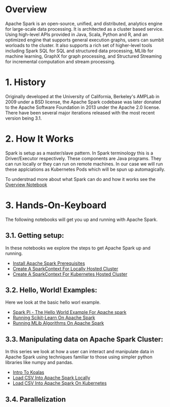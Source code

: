 # Overview
Apache Spark is an open-source, unified, and distributed, analytics engine for large-scale data processing. It is architected as a cluster based service. Using high-level APIs provided in Java, Scala, Python and R, and an optimized engine that supports general execution graphs, users can sumbit worloads to the cluster. It also supports a rich set of higher-level tools including Spark SQL for SQL and structured data processing, MLlib for machine learning, GraphX for graph processing, and Structured Streaming for incremental computation and stream processing.

# 1. History
Originally developed at the University of California, Berkeley's AMPLab in 2009 under a BSD license, the Apache Spark codebase was later donated to the Apache Software Foundation in 2013 under the Apache 2.0 license. There have been several major iterations released with the most recent version being 3.1.

# 2. How It Works
Spark is setup as a master/slave pattern. In Spark terminology this is a Driver/Executor respectively. These components are Java programs. They can run locally or they can run on remote machines. In our case we will run these applciations as Kubernetes Pods which will be spun up automagically.

To understnad more about what Spark can do and how it works see the [Overview Notebook](Apache%20Spark%20Overview.ipynb)

# 3. Hands-On-Keyboard
The following notebooks will get you up and running with Apache Spark.

## 3.1. Getting setup:
In these notebooks we explore the steps to get Apache Spark up and running.

- [Install Apache Spark Prerequisites](Install%20Apache%20Spark%20Prerequisites.ipynb)
- [Create A SparkContext For Locally Hosted Cluster](Create%20A%20SparkContext%20For%20Locally%20Hosted%20Cluster.ipynb)
- [Create A SparkContext For Kubernetes Hosted Cluster](Create%20A%20SparkContext%20For%20Kubernetes%20Hosted%20Cluster.ipynb)

## 3.2. Hello, World! Examples:
Here we look at the basic hello worl example.

- [Spark Pi - The Hello World Example For Apache spark](Spark%20Pi%20-%20The%20Hello%20World%20Example%20For%20Apache%20spark.ipynb)
- [Running Scikit-Learn On Apache Spark](Running%20Scikit-Learn%20Apache%20Spark.ipynb)
- [Running MLib Algorithms On Apache Spark](Running%20MLib%20Algorithms%20%28k-means%29.ipynb)

## 3.3. Manipulating data on Apache Spark Cluster:
In this series we look at how a user can interact and manipulate data in Apache Spark using techniques familiar to those using simpler python libraries like numpy and pandas.

- [Intro To Koalas](Intro%20To%20Koalas.ipynb)
- [Load CSV Into Apache Spark Locally](Load%20CSV%20Into%20Apache%20Spark%20Locally.ipynb)
- [Load CSV Into Apache Spark On Kubernetes](Load%20CSV%20Into%20Apache%20Spark%20On%20Kubernetes.ipynb)

## 3.4. Parallelization